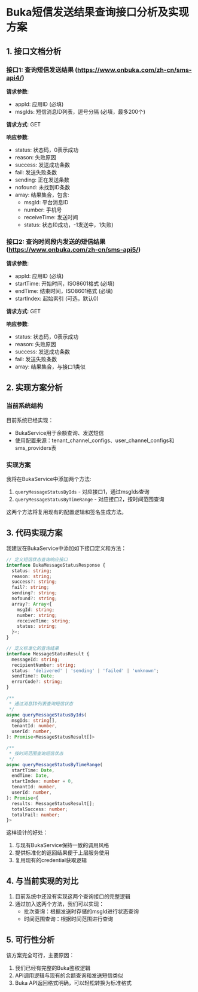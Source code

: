 # Buka短信发送结果查询接口分析及实现方案

## 1. 接口文档分析

### 接口1: 查询短信发送结果 (https://www.onbuka.com/zh-cn/sms-api4/)

**请求参数**:

- appId: 应用ID (必填)
- msgIds: 短信消息ID列表，逗号分隔 (必填，最多200个)

**请求方式**: GET

**响应参数**:

- status: 状态码，0表示成功
- reason: 失败原因
- success: 发送成功条数
- fail: 发送失败条数
- sending: 正在发送条数
- nofound: 未找到ID条数
- array: 结果集合，包含:
  - msgId: 平台消息ID
  - number: 手机号
  - receiveTime: 发送时间
  - status: 状态(0成功，-1发送中，1失败)

### 接口2: 查询时间段内发送的短信结果 (https://www.onbuka.com/zh-cn/sms-api5/)

**请求参数**:

- appId: 应用ID (必填)
- startTime: 开始时间，ISO8601格式 (必填)
- endTime: 结束时间，ISO8601格式 (必填)
- startIndex: 起始索引 (可选，默认0)

**请求方式**: GET

**响应参数**:

- status: 状态码，0表示成功
- reason: 失败原因
- success: 发送成功条数
- fail: 发送失败条数
- array: 结果集合，与接口1类似

## 2. 实现方案分析

### 当前系统结构

目前系统已经实现：

- BukaService用于余额查询、发送短信
- 使用配置来源：tenant_channel_configs、user_channel_configs和sms_providers表

### 实现方案

我将在BukaService中添加两个方法:

1. `queryMessageStatusByIds` - 对应接口1，通过msgIds查询
2. `queryMessageStatusByTimeRange` - 对应接口2，按时间范围查询

这两个方法将复用现有的配置逻辑和签名生成方法。

## 3. 代码实现方案

我建议在BukaService中添加如下接口定义和方法：

```typescript
// 定义短信状态查询响应接口
interface BukaMessageStatusResponse {
  status: string;
  reason: string;
  success?: string;
  fail?: string;
  sending?: string;
  nofound?: string;
  array?: Array<{
    msgId: string;
    number: string;
    receiveTime: string;
    status: string;
  }>;
}

// 定义标准化的查询结果
interface MessageStatusResult {
  messageId: string;
  recipientNumber: string;
  status: 'delivered' | 'sending' | 'failed' | 'unknown';
  sendTime?: Date;
  errorCode?: string;
}

/**
 * 通过消息ID列表查询短信状态
 */
async queryMessageStatusByIds(
  msgIds: string[],
  tenantId: number,
  userId: number,
): Promise<MessageStatusResult[]>

/**
 * 按时间范围查询短信状态
 */
async queryMessageStatusByTimeRange(
  startTime: Date,
  endTime: Date,
  startIndex: number = 0,
  tenantId: number,
  userId: number,
): Promise<{
  results: MessageStatusResult[];
  totalSuccess: number;
  totalFail: number;
}>
```

这样设计的好处：

1. 与现有BukaService保持一致的调用风格
2. 提供标准化的返回结果便于上层服务使用
3. 复用现有的credential获取逻辑

## 4. 与当前实现的对比

1. 目前系统中还没有实现这两个查询接口的完整逻辑
2. 通过加入这两个方法，我们可以实现：
   - 批次查询：根据发送时存储的msgId进行状态查询
   - 时间范围查询：根据时间范围进行查询

## 5. 可行性分析

该方案完全可行，主要原因：

1. 我们已经有完整的Buka鉴权逻辑
2. API调用逻辑与现有的余额查询和发送短信类似
3. Buka API返回格式明确，可以轻松转换为标准格式
